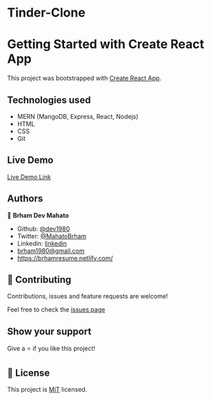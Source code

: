 # Tinder-Clone 
# Getting Started with Create React App

This project was bootstrapped with [Create React App](https://github.com/facebook/create-react-app).
## Technologies used

- MERN (MangoDB, Express, React, Nodejs)
- HTML
- CSS
- Git

## Live Demo

[Live Demo Link]()

## Authors

👤 **Brham Dev Mahato**

-   Github: [@dev1980](https://github.com/dev1980)
-   Twitter: [@MahatoBrham](https://twitter.com/MahatoBrham)
-   Linkedin: [linkedin](https://www.linkedin.com/in/dev1980/)
-   <brham1980@gmail.com>
-   <https://brhamresume.netlify.com/>

## 🤝 Contributing

Contributions, issues and feature requests are welcome!

Feel free to check the [issues page]()

## Show your support

Give a ⭐️ if you like this project!

## 📝 License

This project is [MiT](https://opensource.org/licenses/MIT) licensed.

